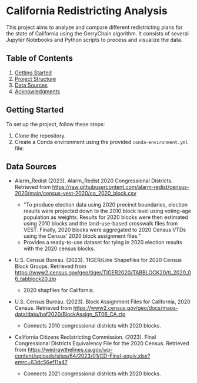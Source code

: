 # California Redistricting Analysis

This project aims to analyze and compare different redistricting plans for the state of California using the GerryChain algorithm. It consists of several Jupyter Notebooks and Python scripts to process and visualize the data.

## Table of Contents

1. [Getting Started](#getting-started)
2. [Project Structure](#project-structure)
3. [Data Sources](#data-sources)
4. [Acknowledgments](#acknowledgments)

## Getting Started

To set up the project, follow these steps:

1. Clone the repository.
2. Create a Conda environment using the provided `conda-environment.yml` file:


## Data Sources
* Alarm_Redist (2023). Alarm_Redist 2020 Congressional Districts.
Retrieved from https://raw.githubusercontent.com/alarm-redist/census-2020/main/census-vest-2020/ca_2020_block.csv
  * "To produce election data using 2020 precinct boundaries, election results were projected down to the 2010 block level using voting-age population as weights. Results for 2020 blocks were then estimated using 2010 blocks and the land-use-based crosswalk files from VEST. Finally, 2020 blocks were aggregated to 2020 Census VTDs using the Census' 2020 block assignment files."
  * Provides a ready-to-use dataset for tying in 2020 election results with the 2020 census blocks.

* U.S. Census Bureau. (2023). TIGER/Line Shapefiles for 2020 Census Block Groups. Retrieved from https://www2.census.gov/geo/tiger/TIGER2020/TABBLOCK20/tl_2020_06_tabblock20.zip
  * 2020 shapfiles for California.

* U.S. Census Bureau. (2023). Block Assignment Files for California, 2020 Census. Retrieved from https://www2.census.gov/geo/docs/maps-data/data/baf2020/BlockAssign_ST06_CA.zip
  * Connects 2010 congressional districts with 2020 blocks.

* California Citizens Redistricting Commission. (2023). Final Congressional Districts Equivalency File for the 2020 Census. Retrieved from https://wedrawthelines.ca.gov/wp-content/uploads/sites/64/2023/01/CD-Final-equiv.xlsx?emrc=63dc56ef11a47
  * Connects 2021 congressional districts with 2020 blocks.

